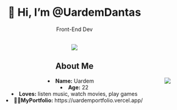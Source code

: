 <body>
  <center>
<h1 align="center"> 👋 Hi, I’m @UardemDantas</h1>
    <p align="center">Front-End Dev</p>
    
<br>
<div align="center">
 <img src="https://64.media.tumblr.com/4ac57db98021ffd3a4e6717dee097802/aa44282323a3c36a-66/s500x750/727356ce2f1c9fdf07998fcd735c32d83e30f05d.gif">
    </div>
    <div>
<h2 align="center">  About Me  </h2>
  <div align="center">
<img src="https://64.media.tumblr.com/d57b511186f98222510362c0b7480cca/726ba20609ba1deb-e7/s500x750/c865e3cc066099cd07422389e622a60b622728c7.gif" align="right">
  </div>
    <li>
 <b>Name:</b> Uardem</li>
<li>
<b>Age:</b> 22
</li>
<li>
<b>Loves:</b> listen music, watch movies, play games
</li>
 <li>
<b>👦🏻MyPortfolio:</b> https://uardemportfolio.vercel.app/
</li>
    </div>
  </center>
    </body>

